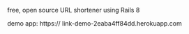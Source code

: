 free, open source URL shortener using Rails 8

demo app: https:// link-demo-2eaba4ff84dd.herokuapp.com
